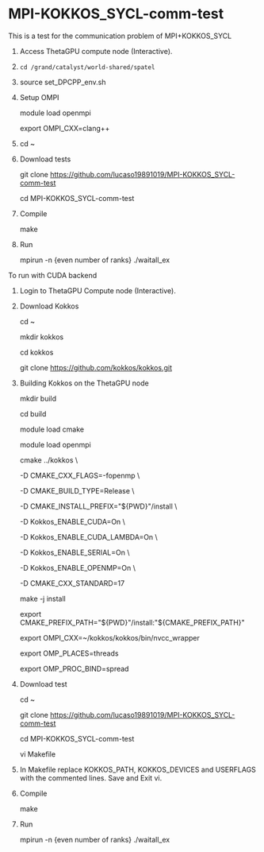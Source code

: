 # MPI-KOKKOS_SYCL-comm-test
This is a test for the communication problem of MPI+KOKKOS_SYCL

1. Access ThetaGPU compute node (Interactive).
2.
   ```
   cd /grand/catalyst/world-shared/spatel
   ```
4. source set_DPCPP_env.sh
5. Setup OMPI

   module load openmpi
   
   export OMPI_CXX=clang++
5. cd ~
6. Download tests

   git clone https://github.com/lucaso19891019/MPI-KOKKOS_SYCL-comm-test

   cd  MPI-KOKKOS_SYCL-comm-test
  
7. Compile

	make
8. Run

	mpirun -n {even number of ranks} ./waitall_ex


To run with CUDA backend

1. Login to ThetaGPU Compute node (Interactive).

2. Download Kokkos

   cd ~
  
   mkdir kokkos
  
   cd kokkos
  
   git clone https://github.com/kokkos/kokkos.git
  
3. Building Kokkos on the ThetaGPU node
  
   mkdir build
  
   cd build
  
   module load cmake
  
   module load openmpi
  
   cmake ../kokkos \
  
     -D CMAKE_CXX_FLAGS=-fopenmp \
    
     -D CMAKE_BUILD_TYPE=Release \
    
     -D CMAKE_INSTALL_PREFIX="${PWD}"/install \
    
     -D Kokkos_ENABLE_CUDA=On \
    
     -D Kokkos_ENABLE_CUDA_LAMBDA=On \
    
     -D Kokkos_ENABLE_SERIAL=On \
    
     -D Kokkos_ENABLE_OPENMP=On \
    
     -D CMAKE_CXX_STANDARD=17
    
   make -j install
  
   export CMAKE_PREFIX_PATH="${PWD}"/install:"${CMAKE_PREFIX_PATH}"
  
   export OMPI_CXX=~/kokkos/kokkos/bin/nvcc_wrapper
  
   export OMP_PLACES=threads
  
   export OMP_PROC_BIND=spread
  
4. Download test
  
   cd ~
  
   git clone https://github.com/lucaso19891019/MPI-KOKKOS_SYCL-comm-test

   cd  MPI-KOKKOS_SYCL-comm-test
   
   vi Makefile
   
5. In Makefile replace KOKKOS_PATH, KOKKOS_DEVICES and USERFLAGS with the commented lines. Save and Exit vi.

6. Compile

	make
8. Run

	mpirun -n {even number of ranks} ./waitall_ex
